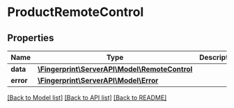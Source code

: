 # ProductRemoteControl

## Properties
Name | Type | Description | Notes
------------ | ------------- | ------------- | -------------
**data** | [**\Fingerprint\ServerAPI\Model\RemoteControl**](RemoteControl.md) |  | [optional] 
**error** | [**\Fingerprint\ServerAPI\Model\Error**](Error.md) |  | [optional] 

[[Back to Model list]](../../README.md#documentation-for-models) [[Back to API list]](../../README.md#documentation-for-api-endpoints) [[Back to README]](../../README.md)

